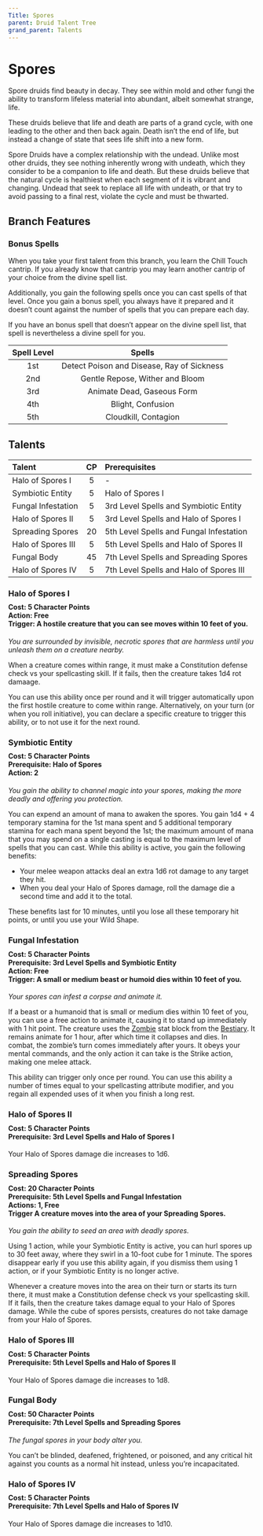 ```yaml
---
Title: Spores
parent: Druid Talent Tree
grand_parent: Talents
---
```


# Spores
Spore druids find beauty in decay. They see within mold and other fungi the ability to transform lifeless material into abundant, albeit somewhat strange, life.

These druids believe that life and death are parts of a grand cycle, with one leading to the other and then back again. Death isn’t the end of life, but instead a change of state that sees life shift into a new form.

Spore Druids have a complex relationship with the undead. Unlike most other druids, they see nothing inherently wrong with undeath, which they consider to be a companion to life and death. But these druids believe that the natural cycle is healthiest when each segment of it is vibrant and changing. Undead that seek to replace all life with undeath, or that try to avoid passing to a final rest, violate the cycle and must be thwarted.

## Branch Features

### Bonus Spells
When you take your first talent from this branch, you learn the Chill Touch cantrip. If you already know that cantrip you may learn another cantrip of your choice from the divine spell list. 

Additionally, you gain the following spells once you can cast spells of that level. Once you gain a bonus spell, you always have it prepared and it doesn’t count against the number of spells that you can prepare each day.

If you have an bonus spell that doesn’t appear on the divine spell list, that spell is nevertheless a divine spell for you.

| Spell Level | Spells |
|:-----------:|:------:|
| 1st | Detect Poison and Disease, Ray of Sickness |   
| 2nd | Gentle Repose, Wither and Bloom |  
| 3rd | Animate Dead, Gaseous Form |  
| 4th | Blight, Confusion|  
| 5th | Cloudkill, Contagion |  

## Talents

| Talent | CP | Prerequisites |
|:-------|:--:|:--------------|
| Halo of Spores I   | 5  | - |   
| Symbiotic Entity   | 5  | Halo of Spores I |   
| Fungal Infestation | 5  | 3rd Level Spells and Symbiotic Entity |
| Halo of Spores II  | 5  | 3rd Level Spells and Halo of Spores I |   
| Spreading Spores   | 20 | 5th Level Spells and Fungal Infestation | 
| Halo of Spores III | 5  | 5th Level Spells and Halo of Spores II |   
| Fungal Body        | 45 | 7th Level Spells and Spreading Spores |  
| Halo of Spores IV  | 5  | 7th Level Spells and Halo of Spores III |   

### Halo of Spores I

<div style="margin-top:-10px;"></div>

#### **Cost:** 5 Character Points<br>**Action:** Free<br>**Trigger:** A hostile creature that you can see moves within 10 feet of you.
*You are surrounded by invisible, necrotic spores that are harmless until you unleash them on a creature nearby.* 

When a creature comes within range, it must make a Constitution defense check vs your spellcasting skill. If it fails, then the creature takes 1d4 rot damaage. 

You can use this ability once per round and it will trigger automatically upon the first hostile creature to come within range. Alternatively, on your turn (or when you roll initiative), you can declare a specific creature to trigger this ability, or to not use it for the next round.

### Symbiotic Entity

<div style="margin-top:-10px;"></div>

#### **Cost:** 5 Character Points<br>**Prerequisite:** Halo of Spores<br>**Action:** 2
*You gain the ability to channel magic into your spores, making the more deadly and offering you protection.* 

You can expend an amount of mana to awaken the spores. You gain 1d4 + 4 temporary stamina for the 1st mana spent and 5 additional temporary stamina for each mana spent beyond the 1st; the maximum amount of mana that you may spend on a single casting is equal to the maximum level of spells that you can cast. While this ability is active, you gain the following benefits:
* Your melee weapon attacks deal an extra 1d6 rot damage to any target they hit.
* When you deal your Halo of Spores damage, roll the damage die a second time and add it to the total.
	
These benefits last for 10 minutes, until you lose all these temporary hit points, or until you use your Wild Shape.

### Fungal Infestation

<div style="margin-top:-10px;"></div>

#### **Cost:** 5 Character Points<br>**Prerequisite:** 3rd Level Spells and Symbiotic Entity<br>**Action:** Free<br>**Trigger:** A small or medium beast or humoid dies within 10 feet of you.
*Your spores can infest a corpse and animate it.*

If a beast or a humanoid that is small or medium dies within 10 feet of you, you can use a free action to animate it, causing it to stand up immediately with 1 hit point. The creature uses the [Zombie]() stat block from the [Bestiary](https://stormchaserroleplaying.com/stormchaserRPG/Bestiary/). It remains animate for 1 hour, after which time it collapses and dies. In combat, the zombie’s turn comes immediately after yours. It obeys your mental commands, and the only action it can take is the Strike action, making one melee attack.

This ability can trigger only once per round. You can use this ability a number of times equal to your spellcasting attribute modifier, and you regain all expended uses of it when you finish a long rest.


### Halo of Spores II

<div style="margin-top:-10px;"></div>

#### **Cost:** 5 Character Points<br>**Prerequisite:** 3rd Level Spells and Halo of Spores I
Your Halo of Spores damage die increases to 1d6.

### Spreading Spores

<div style="margin-top:-10px;"></div>

#### **Cost:** 20 Character Points<br>**Prerequisite:** 5th Level Spells and Fungal Infestation<br>**Actions:** 1, Free<br>**Trigger** A creature moves into the area of your Spreading Spores.
*You gain the ability to seed an area with deadly spores.*

Using 1 action, while your Symbiotic Entity is active, you can hurl spores up to 30 feet away, where they swirl in a 10-foot cube for 1 minute. The spores disappear early if you use this ability again, if you dismiss them using 1 action, or if your Symbiotic Entity is no longer active.

Whenever a creature moves into the area on their turn or starts its turn there, it must make a Constitution defense check vs your spellcasting skill. If it fails, then the creature takes damage equal to your Halo of Spores damage. While the cube of spores persists, creatures do not take damage from your Halo of Spores.

### Halo of Spores III

<div style="margin-top:-10px;"></div>

#### **Cost:** 5 Character Points<br>**Prerequisite:** 5th Level Spells and Halo of Spores II
Your Halo of Spores damage die increases to 1d8.

### Fungal Body

<div style="margin-top:-10px;"></div>

#### **Cost:** 50 Character Points<br>**Prerequisite:** 7th Level Spells and Spreading Spores
*The fungal spores in your body alter you.*

You can’t be blinded, deafened, frightened, or poisoned, and any critical hit against you counts as a normal hit instead, unless you’re incapacitated.

### Halo of Spores IV

<div style="margin-top:-10px;"></div>

#### **Cost:** 5 Character Points<br>**Prerequisite:** 7th Level Spells and Halo of Spores IV
Your Halo of Spores damage die increases to 1d10.
